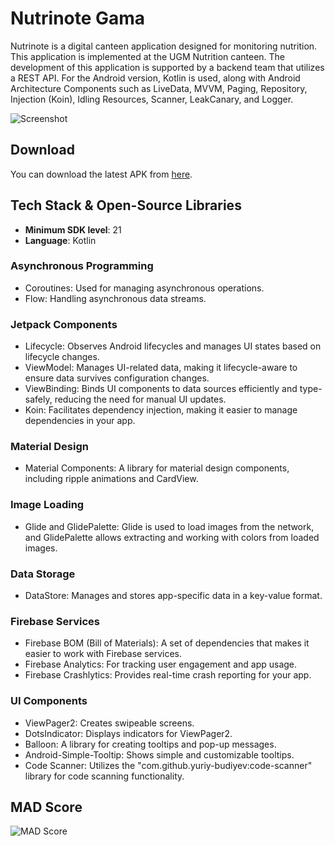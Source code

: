 # Nutrinote Gama

Nutrinote is a digital canteen application designed for monitoring nutrition. This application is implemented at the UGM Nutrition canteen. The development of this application is supported by a backend team that utilizes a REST API. For the Android version, Kotlin is used, along with Android Architecture Components such as LiveData, MVVM, Paging, Repository, Injection (Koin), Idling Resources, Scanner, LeakCanary, and Logger.

![Screenshot](https://gcdnb.pbrd.co/images/KxpOnDKByaB3.png?o=1)

## Download
You can download the latest APK from [here](https://drive.google.com/file/d/1x5JUGEO3HQKNHsDDmsaMHFHTE-p1qvZP/view).

## Tech Stack & Open-Source Libraries

- **Minimum SDK level**: 21
- **Language**: Kotlin

### Asynchronous Programming
- Coroutines: Used for managing asynchronous operations.
- Flow: Handling asynchronous data streams.

### Jetpack Components
- Lifecycle: Observes Android lifecycles and manages UI states based on lifecycle changes.
- ViewModel: Manages UI-related data, making it lifecycle-aware to ensure data survives configuration changes.
- ViewBinding: Binds UI components to data sources efficiently and type-safely, reducing the need for manual UI updates.
- Koin: Facilitates dependency injection, making it easier to manage dependencies in your app.

### Material Design
- Material Components: A library for material design components, including ripple animations and CardView.

### Image Loading
- Glide and GlidePalette: Glide is used to load images from the network, and GlidePalette allows extracting and working with colors from loaded images.

### Data Storage
- DataStore: Manages and stores app-specific data in a key-value format.

### Firebase Services
- Firebase BOM (Bill of Materials): A set of dependencies that makes it easier to work with Firebase services.
- Firebase Analytics: For tracking user engagement and app usage.
- Firebase Crashlytics: Provides real-time crash reporting for your app.

### UI Components
- ViewPager2: Creates swipeable screens.
- DotsIndicator: Displays indicators for ViewPager2.
- Balloon: A library for creating tooltips and pop-up messages.
- Android-Simple-Tooltip: Shows simple and customizable tooltips.
- Code Scanner: Utilizes the "com.github.yuriy-budiyev:code-scanner" library for code scanning functionality.

## MAD Score

![MAD Score](https://gcdnb.pbrd.co/images/0IlhTDWNIeGf.png?o=1)

